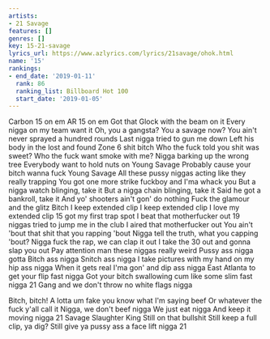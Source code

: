 ```yaml
---
artists:
- 21 Savage
features: []
genres: []
key: 15-21-savage
lyrics_url: https://www.azlyrics.com/lyrics/21savage/ohok.html
name: '15'
rankings:
- end_date: '2019-01-11'
  rank: 86
  ranking_list: Billboard Hot 100
  start_date: '2019-01-05'
---
```


Carbon 15 on em
AR 15 on em
Got that Glock with the beam on it
Every nigga on my team want it
Oh, you a gangsta? You a savage now?
You ain't never sprayed a hundred rounds
Last nigga tried to gun me down
Left his body in the lost and found
Zone 6 shit bitch
Who the fuck told you shit was sweet?
Who the fuck want smoke with me?
Nigga barking up the wrong tree
Everybody want to hold nuts on Young Savage
Probably cause your bitch wanna fuck Young Savage
All these pussy niggas acting like they really trapping
You got one more strike fuckboy and I'ma whack you
But a nigga watch blinging, take it
But a nigga chain blinging, take it
Said he got a bankroll, take it
And yo' shooters ain't gon' do nothing
Fuck the glamour and the glitz
Bitch I keep extended clip
I keep extended clip
I love my extended clip
15 got my first trap spot
I beat that motherfucker out
19 niggas tried to jump me in the club
I aired that motherfucker out
You ain't 'bout that shit that you rapping 'bout
Nigga tell the truth, what you capping 'bout?
Nigga fuck the rap, we can clap it out
I take the 30 out and gonna slap you out
Pay attention man these niggas really weird
Pussy ass nigga gotta 
Bitch ass nigga
Snitch ass nigga
I take pictures with my hand on my hip ass nigga
When it gets real I'ma gon' and dip ass nigga
East Atlanta  to get your flip fast nigga
Got your bitch swallowing cum like some slim fast nigga
21 Gang and we don't throw no white flags nigga

Bitch, bitch!
A lotta um fake you know what I'm saying beef
Or whatever the fuck y'all call it
Nigga, we don't beef nigga
We just eat nigga
And keep it moving nigga
21 Savage
Slaughter King
Still on that bullshit
Still keep a full clip, ya dig?
Still give ya pussy ass a face lift nigga
21



